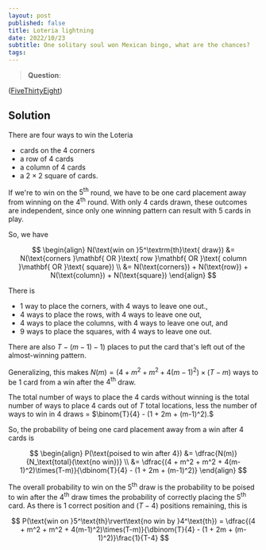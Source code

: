 ```yaml
---
layout: post
published: false
title: Loteria lightning
date: 2022/10/23
subtitle: One solitary soul won Mexican bingo, what are the chances?
tags:
---
```


>**Question**:

<!--more-->

([FiveThirtyEight](URL))

## Solution

There are four ways to win the Loteria

- cards on the $4$ corners
- a row of $4$ cards
- a column of $4$ cards
- a $2\times2$ square of cards.

If we're to win on the $5^\textrm{th}$ round, we have to be one card placement away from winning on the $4^\textrm{th}$ round. With only $4$ cards drawn, these outcomes are independent, since only one winning pattern can result with $5$ cards in play. 

So, we have

$$
  \begin{align}
    N(\text{win on }5^\textrm{th}\text{ draw}) &= N(\text{corners }\mathbf{ OR }\text{ row }\mathbf{ OR }\text{ column }\mathbf{ OR }\text{ square}) \\
    &= N(\text{corners}) + N(\text{row}) + N(\text{column}) + N(\text{square})
  \end{align}
$$

There is

- $1$ way to place the corners, with $4$ ways to leave one out.,
- $4$ ways to place the rows, with $4$ ways to leave one out,
- $4$ ways to place the columns, with $4$ ways to leave one out, and
- $9$ ways to place the squares, with $4$ ways to leave one out.

There are also $T - (m-1) - 1)$ places to put the card that's left out of the almost-winning pattern.

Generalizing, this makes $N(m) = (4 + m^2 + m^2 + 4(m-1)^2)\times(T-m)$ ways to be $1$ card from a win after the $4^\text{th}$ draw.

The total number of ways to place the $4$ cards without winning is the total number of ways to place $4$ cards out of $T$ total locations, less the number of ways to win in $4$ draws = $\binom{T}{4} - (1 + 2m + (m-1)^2).$

So, the probability of being one card placement away from a win after $4$ cards is 

$$
  \begin{align}
    P(\text{poised to win after 4}) &= \dfrac{N(m)}{N_\text{total}(\text{no win})} \\
    &= \dfrac{(4 + m^2 + m^2 + 4(m-1)^2)\times(T-m)}{\dbinom{T}{4} - (1 + 2m + (m-1)^2)}
  \end{align}
$$

The overall probability to win on the $5^\text{th}$ draw is the probability to be poised to win after the $4^\text{th}$ draw times the probability of correctly placing the $5^\text{th}$ card. As there is $1$ correct position and $(T-4)$ positions remaining, this is

$$
P(\text{win on }5^\text{th}\rvert\text{no win by }4^\text{th}) = \dfrac{(4 + m^2 + m^2 + 4(m-1)^2)\times(T-m)}{\dbinom{T}{4} - (1 + 2m + (m-1)^2)}\frac{1}{T-4}
$$

<br>
